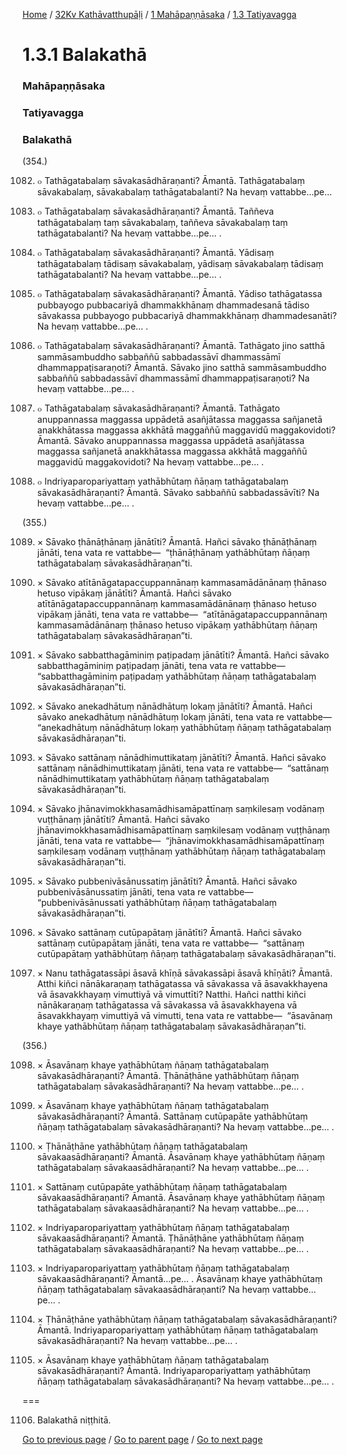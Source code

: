 
[Home](/) / [32Kv Kathāvatthupāḷi](/tipitaka/32Kv.md) / [1 Mahāpaṇṇāsaka](/tipitaka/32Kv/1.md) / [1.3 Tatiyavagga](/tipitaka/32Kv/1/1.3.md)

# 1.3.1 Balakathā

### Mahāpaṇṇāsaka

### Tatiyavagga

### Balakathā

(354.)

1082. ๐ Tathāgatabalaṃ sāvakasādhāraṇanti? Āmantā. Tathāgatabalaṃ sāvakabalaṃ, sāvakabalaṃ tathāgatabalanti? Na hevaṃ vattabbe…pe…

1083. ๐ Tathāgatabalaṃ sāvakasādhāraṇanti? Āmantā. Taññeva tathāgatabalaṃ taṃ sāvakabalaṃ, taññeva sāvakabalaṃ taṃ tathāgatabalanti? Na hevaṃ vattabbe…pe… .

1084. ๐ Tathāgatabalaṃ sāvakasādhāraṇanti? Āmantā. Yādisaṃ tathāgatabalaṃ tādisaṃ sāvakabalaṃ, yādisaṃ sāvakabalaṃ tādisaṃ tathāgatabalanti? Na hevaṃ vattabbe…pe… .

1085. ๐ Tathāgatabalaṃ sāvakasādhāraṇanti? Āmantā. Yādiso tathāgatassa pubbayogo pubbacariyā dhammakkhānaṃ dhammadesanā tādiso sāvakassa pubbayogo pubbacariyā dhammakkhānaṃ dhammadesanāti? Na hevaṃ vattabbe…pe… .

1086. ๐ Tathāgatabalaṃ sāvakasādhāraṇanti? Āmantā. Tathāgato jino satthā sammāsambuddho sabbaññū sabbadassāvī dhammassāmī dhammappaṭisaraṇoti? Āmantā. Sāvako jino satthā sammāsambuddho sabbaññū sabbadassāvī dhammassāmī dhammappaṭisaraṇoti? Na hevaṃ vattabbe…pe… .

1087. ๐ Tathāgatabalaṃ sāvakasādhāraṇanti? Āmantā. Tathāgato anuppannassa maggassa uppādetā asañjātassa maggassa sañjanetā anakkhātassa maggassa akkhātā maggaññū maggavidū maggakovidoti? Āmantā. Sāvako anuppannassa maggassa uppādetā asañjātassa maggassa sañjanetā anakkhātassa maggassa akkhātā maggaññū maggavidū maggakovidoti? Na hevaṃ vattabbe…pe… .

1088. ๐ Indriyaparopariyattaṃ yathābhūtaṃ ñāṇaṃ tathāgatabalaṃ sāvakasādhāraṇanti? Āmantā. Sāvako sabbaññū sabbadassāvīti? Na hevaṃ vattabbe…pe… .

(355.)

1089. × Sāvako ṭhānāṭhānaṃ jānātīti? Āmantā. Hañci sāvako ṭhānāṭhānaṃ jānāti, tena vata re vattabbe—  “ṭhānāṭhānaṃ yathābhūtaṃ ñāṇaṃ tathāgatabalaṃ sāvakasādhāraṇan”ti.

1090. × Sāvako atītānāgatapaccuppannānaṃ kammasamādānānaṃ ṭhānaso hetuso vipākaṃ jānātīti? Āmantā. Hañci sāvako atītānāgatapaccuppannānaṃ kammasamādānānaṃ ṭhānaso hetuso vipākaṃ jānāti, tena vata re vattabbe—  “atītānāgatapaccuppannānaṃ kammasamādānānaṃ ṭhānaso hetuso vipākaṃ yathābhūtaṃ ñāṇaṃ tathāgatabalaṃ sāvakasādhāraṇan”ti.

1091. × Sāvako sabbatthagāminiṃ paṭipadaṃ jānātīti? Āmantā. Hañci sāvako sabbatthagāminiṃ paṭipadaṃ jānāti, tena vata re vattabbe—  “sabbatthagāminiṃ paṭipadaṃ yathābhūtaṃ ñāṇaṃ tathāgatabalaṃ sāvakasādhāraṇan”ti.

1092. × Sāvako anekadhātuṃ nānādhātuṃ lokaṃ jānātīti? Āmantā. Hañci sāvako anekadhātuṃ nānādhātuṃ lokaṃ jānāti, tena vata re vattabbe—  “anekadhātuṃ nānādhātuṃ lokaṃ yathābhūtaṃ ñāṇaṃ tathāgatabalaṃ sāvakasādhāraṇan”ti.

1093. × Sāvako sattānaṃ nānādhimuttikataṃ jānātīti? Āmantā. Hañci sāvako sattānaṃ nānādhimuttikataṃ jānāti, tena vata re vattabbe—  “sattānaṃ nānādhimuttikataṃ yathābhūtaṃ ñāṇaṃ tathāgatabalaṃ sāvakasādhāraṇan”ti.

1094. × Sāvako jhānavimokkhasamādhisamāpattīnaṃ saṃkilesaṃ vodānaṃ vuṭṭhānaṃ jānātīti? Āmantā. Hañci sāvako jhānavimokkhasamādhisamāpattīnaṃ saṃkilesaṃ vodānaṃ vuṭṭhānaṃ jānāti, tena vata re vattabbe—  “jhānavimokkhasamādhisamāpattīnaṃ saṃkilesaṃ vodānaṃ vuṭṭhānaṃ yathābhūtaṃ ñāṇaṃ tathāgatabalaṃ sāvakasādhāraṇan”ti.

1095. × Sāvako pubbenivāsānussatiṃ jānātīti? Āmantā. Hañci sāvako pubbenivāsānussatiṃ jānāti, tena vata re vattabbe—  “pubbenivāsānussati yathābhūtaṃ ñāṇaṃ tathāgatabalaṃ sāvakasādhāraṇan”ti.

1096. × Sāvako sattānaṃ cutūpapātaṃ jānātīti? Āmantā. Hañci sāvako sattānaṃ cutūpapātaṃ jānāti, tena vata re vattabbe—  “sattānaṃ cutūpapātaṃ yathābhūtaṃ ñāṇaṃ tathāgatabalaṃ sāvakasādhāraṇan”ti.

1097. × Nanu tathāgatassāpi āsavā khīṇā sāvakassāpi āsavā khīṇāti? Āmantā. Atthi kiñci nānākaraṇaṃ tathāgatassa vā sāvakassa vā āsavakkhayena vā āsavakkhayaṃ vimuttiyā vā vimuttīti? Natthi. Hañci natthi kiñci nānākaraṇaṃ tathāgatassa vā sāvakassa vā āsavakkhayena vā āsavakkhayaṃ vimuttiyā vā vimutti, tena vata re vattabbe—  “āsavānaṃ khaye yathābhūtaṃ ñāṇaṃ tathāgatabalaṃ sāvakasādhāraṇan”ti.

(356.)

1098. × Āsavānaṃ khaye yathābhūtaṃ ñāṇaṃ tathāgatabalaṃ sāvakasādhāraṇanti? Āmantā. Ṭhānāṭhāne yathābhūtaṃ ñāṇaṃ tathāgatabalaṃ sāvakasādhāraṇanti? Na hevaṃ vattabbe…pe… .

1099. × Āsavānaṃ khaye yathābhūtaṃ ñāṇaṃ tathāgatabalaṃ sāvakasādhāraṇanti? Āmantā. Sattānaṃ cutūpapāte yathābhūtaṃ ñāṇaṃ tathāgatabalaṃ sāvakasādhāraṇanti? Na hevaṃ vattabbe…pe… .

1100. × Ṭhānāṭhāne yathābhūtaṃ ñāṇaṃ tathāgatabalaṃ sāvakaasādhāraṇanti? Āmantā. Āsavānaṃ khaye yathābhūtaṃ ñāṇaṃ tathāgatabalaṃ sāvakaasādhāraṇanti? Na hevaṃ vattabbe…pe… .

1101. × Sattānaṃ cutūpapāte yathābhūtaṃ ñāṇaṃ tathāgatabalaṃ sāvakaasādhāraṇanti? Āmantā. Āsavānaṃ khaye yathābhūtaṃ ñāṇaṃ tathāgatabalaṃ sāvakaasādhāraṇanti? Na hevaṃ vattabbe…pe… .

1102. × Indriyaparopariyattaṃ yathābhūtaṃ ñāṇaṃ tathāgatabalaṃ sāvakaasādhāraṇanti? Āmantā. Ṭhānāṭhāne yathābhūtaṃ ñāṇaṃ tathāgatabalaṃ sāvakaasādhāraṇanti? Na hevaṃ vattabbe…pe… .

1103. × Indriyaparopariyattaṃ yathābhūtaṃ ñāṇaṃ tathāgatabalaṃ sāvakaasādhāraṇanti? Āmantā…pe… . Āsavānaṃ khaye yathābhūtaṃ ñāṇaṃ tathāgatabalaṃ sāvakaasādhāraṇanti? Na hevaṃ vattabbe…pe… .

1104. × Ṭhānāṭhāne yathābhūtaṃ ñāṇaṃ tathāgatabalaṃ sāvakasādhāraṇanti? Āmantā. Indriyaparopariyattaṃ yathābhūtaṃ ñāṇaṃ tathāgatabalaṃ sāvakasādhāraṇanti? Na hevaṃ vattabbe…pe… .

1105. × Āsavānaṃ khaye yathābhūtaṃ ñāṇaṃ tathāgatabalaṃ sāvakasādhāraṇanti? Āmantā. Indriyaparopariyattaṃ yathābhūtaṃ ñāṇaṃ tathāgatabalaṃ sāvakasādhāraṇanti? Na hevaṃ vattabbe…pe… .

===

1106. Balakathā niṭṭhitā.



[Go to previous page](/tipitaka/32Kv/1/1.3.md) / [Go to parent page](/tipitaka/32Kv/1/1.3.md) / [Go to next page](/tipitaka/32Kv/1/1.3/1.3.2.md)


